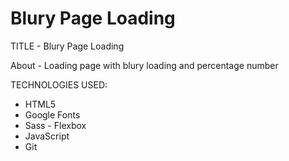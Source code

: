 # Blury Page Loading

TITLE - Blury Page Loading

About - Loading page with blury loading and percentage number

TECHNOLOGIES USED:

- HTML5
- Google Fonts
- Sass - Flexbox
- JavaScript
- Git
